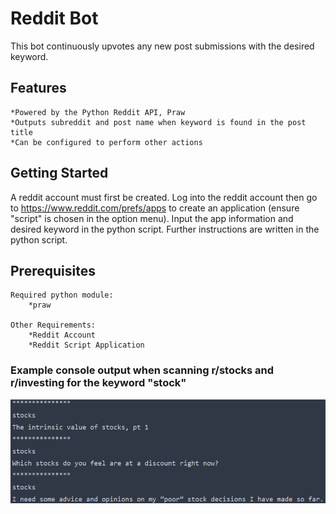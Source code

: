 # Reddit Bot

This bot continuously upvotes any new post submissions with the desired keyword.

## Features
    *Powered by the Python Reddit API, Praw
    *Outputs subreddit and post name when keyword is found in the post title
    *Can be configured to perform other actions
   
## Getting Started
A reddit account must first be created.  Log into the reddit account then go to https://www.reddit.com/prefs/apps to create an application (ensure "script" is chosen in the option menu).
Input the app information and desired keyword in the python script.  Further instructions are written in the python script.

## Prerequisites
    Required python module:
        *praw

    Other Requirements:
        *Reddit Account
        *Reddit Script Application

  
### Example console output when scanning r/stocks and r/investing for the keyword "stock"
![Image](Screenshot_1.png)

